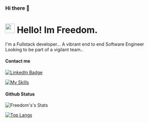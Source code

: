 ### Hi there 👋

<!--
**fmahwenyiyo/fmahwenyiyo** is a ✨ _special_ ✨ repository because its `README.md` (this file) appears on your GitHub profile.

Here are some ideas to get you started:

- 🔭 I’m currently working on ...
- 🌱 I’m currently learning ...
- 👯 I’m looking to collaborate on ...
- 🤔 I’m looking for help with ...
- 💬 Ask me about ...
- 📫 How to reach me: ...
- 😄 Pronouns: ...
- ⚡ Fun fact: ...
-->
<h1><img src="https://emojis.slackmojis.com/emojis/images/1643514098/563/ninja.gif?1643514098" width="30"/> Hello! Im Freedom.</h1>
<p>I'm a Fullstack developer... A vibrant end to end Software Engineer<br>
Looking to be part of a vigilant team..</p>

<h4>Contact me</h4>
<p><a href="https://www.linkedin.com/in/freedom-mahwenyiyo-72849098/"><img src="https://media-exp2.licdn.com/dms/image/D5635AQECbUFrVIpEyA/profile-framedphoto-shrink_200_200/0/1633935358178?e=1655481600&v=beta&t=L-hTwZ9CByDzmSOE5qT7O8xoJhAX7R3S3M_O-6cH8bA" alt="LinkedIn Badge"></a></p>

[![My Skills](https://skillicons.dev/icons?i=js,html,css,git,bootstrap,react,nextjs,nodejs,wordpress,vscode,flutter,jquery,mysql,postgres,mongodb,firebase,aws,supabase,php)](https://skillicons.dev)

<h4>Github Status</h4>
<img src="https://github-readme-stats.vercel.app/api?username=fmahwenyiyo&show_icons=true&include_all_commits=true&theme=dark" alt="Freedom's's Stats" />

[![Top Langs](https://github-readme-stats.vercel.app/api/top-langs/?username=fmahwenyiyo&langs_count=10&layout=compact&theme=dark)](https://github.com/Olanetsoft)